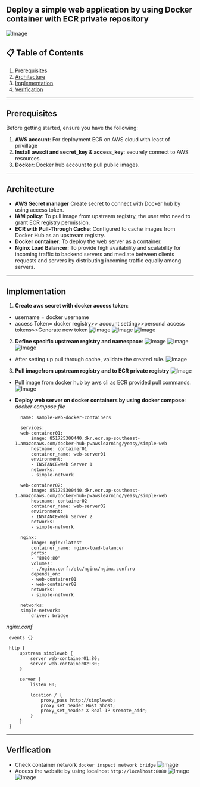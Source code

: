 ## Deploy a simple web application by using Docker container with ECR private repository

![Image](https://github.com/user-attachments/assets/2bb5712e-fc6a-499e-b8e8-fe2b75ffb43a)


## 📋 Table of Contents
1. [Prerequisites](#prerequisites)
2. [Architecture](#architecture)
3. [Implementation](#implementation)
4. [Verification](#verification)

---

## Prerequisites

Before getting started, ensure you have the following:

1. **AWS account**: For deployment ECR on AWS cloud with least of privillage
2. **Install awscli and secret_key & access_key**: securely connect to AWS resources.
3. **Docker**: Docker hub account to pull public images.
---

## Architecture
- **AWS Secret manager** Create secret to connect with Docker hub by using access token.
- **IAM policy**: To pull image from upstream registry, the user who need to grant ECR registry permission.
- **ECR with Pull-Through Cache**: Configured to cache images from Docker Hub as an upstream registry.
- **Docker container**: To deploy the web server as a container.
- **Nginx Load Balancer**: To provide high availability and scalability for incoming traffic to backend servers and mediate between clients requests and servers by distributing incoming traffic equally among servers.
---

## Implementation
1. **Create aws secret with docker access token**:
  - username = docker username
  - access Token= docker registry>> account setting>>personal access tokens>>Generate new token
  ![Image](https://github.com/user-attachments/assets/3f3017df-2426-4ee6-96a3-9b640a884ccd)
  ![Image](https://github.com/user-attachments/assets/1ec4c810-739c-41be-a133-1130ad80ff7e)
  ![Image](https://github.com/user-attachments/assets/57ba323c-9e0a-4f9c-a0dd-1115575cf4b5)
2. **Define specific upstream registry and namespace**:
  ![Image](https://github.com/user-attachments/assets/198b322d-4c6e-4d77-b3c4-09bcee5a385d)
  ![Image](https://github.com/user-attachments/assets/bccc9eae-744f-4e7a-8258-a98b54794aae)
  ![Image](https://github.com/user-attachments/assets/34f2a609-c6ed-4bf0-8d5e-551d3d2ca087)
  - After setting up pull through cache, validate the created rule.
  ![Image](https://github.com/user-attachments/assets/b1dc709b-099c-43fc-8005-ebaa1a28bfac)
3. **Pull imagefrom upstream registry and to ECR private registry**
  ![Image](https://github.com/user-attachments/assets/fc414db2-8c53-4e2e-8e3b-47bc4994b068)
  - Pull image from docker hub by aws cli as ECR provided pull commands.
  ![Image](https://github.com/user-attachments/assets/76a489df-b6ea-42ee-9e4d-117260bf0e60)
  
- **Deploy web server on docker containers by using docker compose**:
  _docker compose file_
  ```
    name: sample-web-docker-containers

    services:
    web-container01:
        image: 851725300440.dkr.ecr.ap-southeast-1.amazonaws.com/docker-hub-pwawslearning/yeasy/simple-web
        hostname: container01
        container_name: web-server01
        environment:
        - INSTANCE=Web Server 1
        networks:
        - simple-network
        
    web-container02:
        image: 851725300440.dkr.ecr.ap-southeast-1.amazonaws.com/docker-hub-pwawslearning/yeasy/simple-web
        hostname: container02
        container_name: web-server02
        environment:
        - INSTANCE=Web Server 2
        networks:
        - simple-network
    
    nginx:
        image: nginx:latest
        container_name: nginx-load-balancer
        ports:
        - "8080:80"
        volumes:
        - ./nginx.conf:/etc/nginx/nginx.conf:ro
        depends_on:
        - web-container01
        - web-container02
        networks:
        - simple-network

    networks:
    simple-network:
        driver: bridge
  ```
 _nginx.conf_
   ```
    events {}

    http {
        upstream simpleweb {
            server web-container01:80;
            server web-container02:80;
        }

        server {
            listen 80;

            location / {
                proxy_pass http://simpleweb;
                proxy_set_header Host $host;
                proxy_set_header X-Real-IP $remote_addr;
            }
        }
    }
   ```
 ---

## Verification
- Check container network ```docker inspect network bridge```
![Image](https://github.com/user-attachments/assets/831cf3d6-6c88-498d-b92d-67aba884a7b3)
- Access the website by using localhost ```http://localhost:8080```
![Image](https://github.com/user-attachments/assets/28f089bb-2394-446d-a1ce-9e3e2c76ce5b)
![Image](https://github.com/user-attachments/assets/6470c7f8-a628-45a1-ae52-542004af38b3)